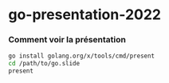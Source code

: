 # go-presentation-2022

### Comment voir la présentation 
```bash
go install golang.org/x/tools/cmd/present
cd /path/to/go.slide
present
```    